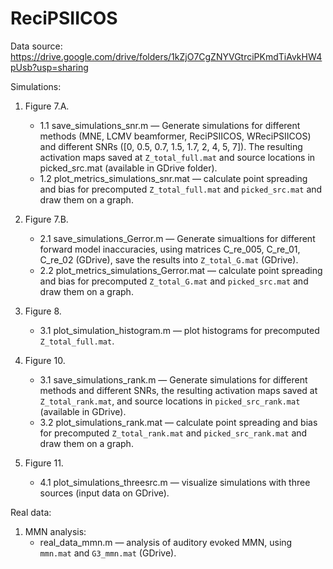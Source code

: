 # ReciPSIICOS

Data source: https://drive.google.com/drive/folders/1kZjO7CgZNYVGtrciPKmdTiAvkHW4pUsb?usp=sharing

Simulations:

1. Figure 7.A.
	* 1.1 save_simulations_snr.m — Generate simulations for different methods (MNE, LCMV beamformer, ReciPSIICOS, WReciPSIICOS) and different SNRs ([0, 0.5, 0.7, 1.5, 1.7, 2, 4, 5, 7]). The resulting activation maps saved at `Z_total_full.mat` and source locations in picked_src.mat (available in GDrive folder).
	* 1.2 plot_metrics_simulations_snr.mat — calculate point spreading and bias for precomputed `Z_total_full.mat` and `picked_src.mat` and draw them on a graph.

2. Figure 7.B.
	* 2.1 save_simulations_Gerror.m — Generate simualtions for different forward model inaccuracies, using matrices C_re_005, C_re_01, C_re_02 (GDrive), save the results into `Z_total_G.mat` (GDrive).
	* 2.2 plot_metrics_simulations_Gerror.mat — calculate point spreading and bias for precomputed `Z_total_G.mat` and `picked_src.mat` and draw them on a graph.

3. Figure 8.
	* 3.1 plot_simulation_histogram.m — plot histograms for precomputed `Z_total_full.mat`.

4. Figure 10.
	* 3.1 save_simulations_rank.m — Generate simulations for different methods and different SNRs, the resulting activation maps saved at `Z_total_rank.mat`, and source locations in `picked_src_rank.mat` (available in GDrive).
	* 3.2 plot_simulations_rank.mat — calculate point spreading and bias for precomputed `Z_total_rank.mat` and `picked_src_rank.mat` and draw them on a graph.

5. Figure 11.
	* 4.1 plot_simulations_threesrc.m — visualize simulations with three sources (input data on GDrive).

Real data:

1. MMN analysis:
	* real_data_mmn.m — analysis of auditory evoked MMN, using `mmn.mat` and `G3_mmn.mat` (GDrive).
